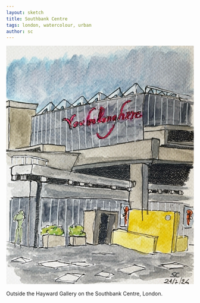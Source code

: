 ```yaml
---
layout: sketch
title: Southbank Centre
tags: london, watercolour, urban
author: sc
---
```


![Southbank](/img/sketches/southbank.jpg)

Outside the Hayward Gallery on the Southbank Centre, London.
